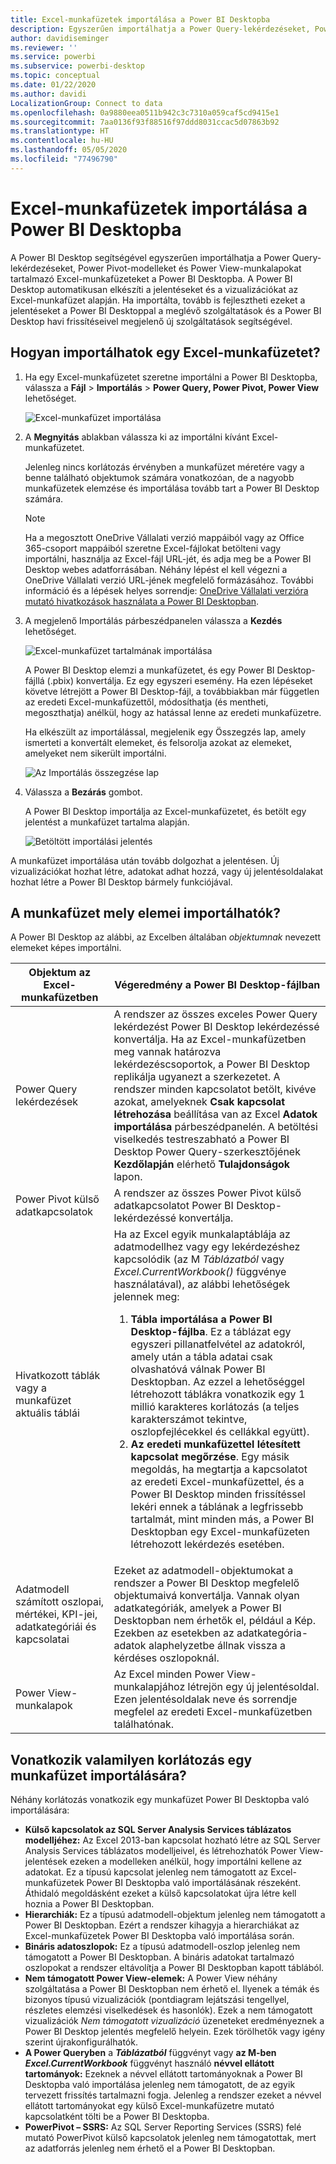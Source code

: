 ```yaml
---
title: Excel-munkafüzetek importálása a Power BI Desktopba
description: Egyszerűen importálhatja a Power Query-lekérdezéseket, Power Pivot-modelleket és Power View-munkalapokat tartalmazó Excel-munkafüzeteket a Power BI Desktopba.
author: davidiseminger
ms.reviewer: ''
ms.service: powerbi
ms.subservice: powerbi-desktop
ms.topic: conceptual
ms.date: 01/22/2020
ms.author: davidi
LocalizationGroup: Connect to data
ms.openlocfilehash: 0a9880eea0511b942c3c7310a059caf5cd9415e1
ms.sourcegitcommit: 7aa0136f93f88516f97ddd8031ccac5d07863b92
ms.translationtype: HT
ms.contentlocale: hu-HU
ms.lasthandoff: 05/05/2020
ms.locfileid: "77496790"
---
```

# <a name="import-excel-workbooks-into-power-bi-desktop"></a>Excel-munkafüzetek importálása a Power BI Desktopba
A Power BI Desktop segítségével egyszerűen importálhatja a Power Query-lekérdezéseket, Power Pivot-modelleket és Power View-munkalapokat tartalmazó Excel-munkafüzeteket a Power BI Desktopba. A Power BI Desktop automatikusan elkészíti a jelentéseket és a vizualizációkat az Excel-munkafüzet alapján. Ha importálta, tovább is fejlesztheti ezeket a jelentéseket a Power BI Desktoppal a meglévő szolgáltatások és a Power BI Desktop havi frissítéseivel megjelenő új szolgáltatások segítségével.

## <a name="how-do-i-import-an-excel-workbook"></a>Hogyan importálhatok egy Excel-munkafüzetet?
1. Ha egy Excel-munkafüzetet szeretne importálni a Power BI Desktopba, válassza a **Fájl** > **Importálás** > **Power Query, Power Pivot, Power View** lehetőséget.

   ![Excel-munkafüzet importálása](media/desktop-import-excel-workbooks/importexceltopbi_1.png)


2. A **Megnyitás** ablakban válassza ki az importálni kívánt Excel-munkafüzetet. 

   Jelenleg nincs korlátozás érvényben a munkafüzet méretére vagy a benne található objektumok számára vonatkozóan, de a nagyobb munkafüzetek elemzése és importálása tovább tart a Power BI Desktop számára.

   > [!NOTE]
   > Ha a megosztott OneDrive Vállalati verzió mappáiból vagy az Office 365-csoport mappáiból szeretne Excel-fájlokat betölteni vagy importálni, használja az Excel-fájl URL-jét, és adja meg be a Power BI Desktop webes adatforrásában. Néhány lépést el kell végezni a OneDrive Vállalati verzió URL-jének megfelelő formázásához. További információ és a lépések helyes sorrendje: [OneDrive Vállalati verzióra mutató hivatkozások használata a Power BI Desktopban](desktop-use-onedrive-business-links.md).
   > 
   > 

3. A megjelenő Importálás párbeszédpanelen válassza a **Kezdés** lehetőséget.

   ![Excel-munkafüzet tartalmának importálása](media/desktop-import-excel-workbooks/import-excel-power-bi-5.png)


   A Power BI Desktop elemzi a munkafüzetet, és egy Power BI Desktop-fájllá (.pbix) konvertálja. Ez egy egyszeri esemény. Ha ezen lépéseket követve létrejött a Power BI Desktop-fájl, a továbbiakban már független az eredeti Excel-munkafüzettől, módosíthatja (és mentheti, megoszthatja) anélkül, hogy az hatással lenne az eredeti munkafüzetre.

   Ha elkészült az importálással, megjelenik egy Összegzés lap, amely ismerteti a konvertált elemeket, és felsorolja azokat az elemeket, amelyeket nem sikerült importálni.

   ![Az Importálás összegzése lap](media/desktop-import-excel-workbooks/importexceltopbi_3.png)

4. Válassza a **Bezárás** gombot. 

   A Power BI Desktop importálja az Excel-munkafüzetet, és betölt egy jelentést a munkafüzet tartalma alapján.

   ![Betöltött importálási jelentés](media/desktop-import-excel-workbooks/importexceltopbi_4.png)

A munkafüzet importálása után tovább dolgozhat a jelentésen. Új vizualizációkat hozhat létre, adatokat adhat hozzá, vagy új jelentésoldalakat hozhat létre a Power BI Desktop bármely funkciójával.

## <a name="which-workbook-elements-are-imported"></a>A munkafüzet mely elemei importálhatók?
A Power BI Desktop az alábbi, az Excelben általában *objektumnak* nevezett elemeket képes importálni.

| Objektum az Excel-munkafüzetben | Végeredmény a Power BI Desktop-fájlban |
| --- | --- |
| Power Query lekérdezések |A rendszer az összes exceles Power Query lekérdezést Power BI Desktop lekérdezéssé konvertálja. Ha az Excel-munkafüzetben meg vannak határozva lekérdezéscsoportok, a Power BI Desktop replikálja ugyanezt a szerkezetet. A rendszer minden kapcsolatot betölt, kivéve azokat, amelyeknek **Csak kapcsolat létrehozása** beállítása van az Excel **Adatok importálása** párbeszédpanelén. A betöltési viselkedés testreszabható a Power BI Desktop Power Query-szerkesztőjének **Kezdőlapján** elérhető **Tulajdonságok** lapon. |
| Power Pivot külső adatkapcsolatok |A rendszer az összes Power Pivot külső adatkapcsolatot Power BI Desktop-lekérdezéssé konvertálja. |
| Hivatkozott táblák vagy a munkafüzet aktuális táblái |Ha az Excel egyik munkalaptáblája az adatmodellhez vagy egy lekérdezéshez kapcsolódik (az M *Táblázatból* vagy *Excel.CurrentWorkbook()* függvénye használatával), az alábbi lehetőségek jelennek meg: <ol><li><b>Tábla importálása a Power BI Desktop-fájlba</b>. Ez a táblázat egy egyszeri pillanatfelvétel az adatokról, amely után a tábla adatai csak olvashatóvá válnak Power BI Desktopban. Az ezzel a lehetőséggel létrehozott táblákra vonatkozik egy 1 millió karakteres korlátozás (a teljes karakterszámot tekintve, oszlopfejlécekkel és cellákkal együtt).</li><li><b>Az eredeti munkafüzettel létesített kapcsolat megőrzése</b>. Egy másik megoldás, ha megtartja a kapcsolatot az eredeti Excel-munkafüzettel, és a Power BI Desktop minden frissítéssel lekéri ennek a táblának a legfrissebb tartalmát, mint minden más, a Power BI Desktopban egy Excel-munkafüzeten létrehozott lekérdezés esetében.</li></ul> |
| Adatmodell számított oszlopai, mértékei, KPI-jei, adatkategóriái és kapcsolatai |Ezeket az adatmodell-objektumokat a rendszer a Power BI Desktop megfelelő objektumaivá konvertálja. Vannak olyan adatkategóriák, amelyek a Power BI Desktopban nem érhetők el, például a Kép. Ezekben az esetekben az adatkategória-adatok alaphelyzetbe állnak vissza a kérdéses oszlopoknál. |
| Power View-munkalapok |Az Excel minden Power View-munkalapjához létrejön egy új jelentésoldal. Ezen jelentésoldalak neve és sorrendje megfelel az eredeti Excel-munkafüzetben találhatónak. |

## <a name="are-there-any-limitations-to-importing-a-workbook"></a>Vonatkozik valamilyen korlátozás egy munkafüzet importálására?
Néhány korlátozás vonatkozik egy munkafüzet Power BI Desktopba való importálására:

* **Külső kapcsolatok az SQL Server Analysis Services táblázatos modelljéhez:** Az Excel 2013-ban kapcsolat hozható létre az SQL Server Analysis Services táblázatos modelljeivel, és létrehozhatók Power View-jelentések ezeken a modelleken anélkül, hogy importálni kellene az adatokat. Ez a típusú kapcsolat jelenleg nem támogatott az Excel-munkafüzetek Power BI Desktopba való importálásának részeként. Áthidaló megoldásként ezeket a külső kapcsolatokat újra létre kell hoznia a Power BI Desktopban.
* **Hierarchiák:** Ez a típusú adatmodell-objektum jelenleg nem támogatott a Power BI Desktopban. Ezért a rendszer kihagyja a hierarchiákat az Excel-munkafüzetek Power BI Desktopba való importálása során.
* **Bináris adatoszlopok:** Ez a típusú adatmodell-oszlop jelenleg nem támogatott a Power BI Desktopban. A bináris adatokat tartalmazó oszlopokat a rendszer eltávolítja a Power BI Desktopban kapott táblából.
* **Nem támogatott Power View-elemek:** A Power View néhány szolgáltatása a Power BI Desktopban nem érhető el. Ilyenek a témák és bizonyos típusú vizualizációk (pontdiagram lejátszási tengellyel, részletes elemzési viselkedések és hasonlók). Ezek a nem támogatott vizualizációk *Nem támogatott vizualizáció* üzeneteket eredményeznek a Power BI Desktop jelentés megfelelő helyein. Ezek törölhetők vagy igény szerint újrakonfigurálhatók.
* **A Power Queryben** a ***Táblázatból*** függvényt vagy **az M-ben** ***Excel.CurrentWorkbook*** függvényt használó **névvel ellátott tartományok:** Ezeknek a névvel ellátott tartományoknak a Power BI Desktopba való importálása jelenleg nem támogatott, de az egyik tervezett frissítés tartalmazni fogja. Jelenleg a rendszer ezeket a névvel ellátott tartományokat egy külső Excel-munkafüzetre mutató kapcsolatként tölti be a Power BI Desktopba.
* **PowerPivot – SSRS:** Az SQL Server Reporting Services (SSRS) felé mutató PowerPivot külső kapcsolatok jelenleg nem támogatottak, mert az adatforrás jelenleg nem érhető el a Power BI Desktopban.

